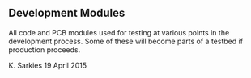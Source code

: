 Development Modules
-------------------

All code and PCB modules used for testing at various points in the development
process. Some of these will become parts of a testbed if production proceeds.

K. Sarkies
19 April 2015


